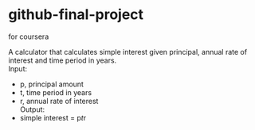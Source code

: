# github-final-project
for coursera  
  
A calculator that calculates simple interest given principal, annual rate of interest and time period in years.  
Input:  
- p, principal amount  
- t, time period in years  
- r, annual rate of interest  
Output:  
- simple interest = p*t*r  
